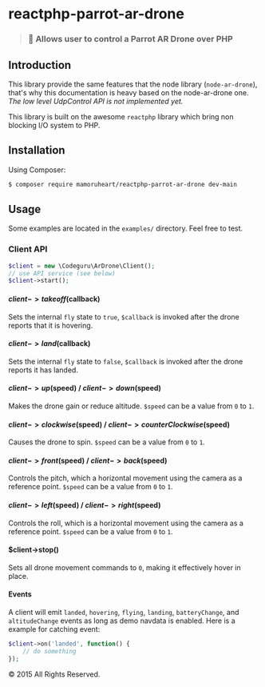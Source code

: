# reactphp-parrot-ar-drone

> ### 🚁 Allows user to control a Parrot AR Drone over PHP

## Introduction

This library provide the same features that the node library (`node-ar-drone`), that's why this documentation is heavy based on the node-ar-drone one. *The low level UdpControl API is not implemented yet.*

This library is built on the awesome `reactphp` library which bring non blocking I/O system to PHP.

## Installation

Using Composer:

```bash
$ composer require mamoruheart/reactphp-parrot-ar-drone dev-main
```

## Usage

Some examples are located in the `examples/` directory. Feel free to test.

### Client API

```php
$client = new \Codeguru\ArDrone\Client();
// use API service (see below)
$client->start();
```

#### $client->takeoff($callback)

Sets the internal `fly` state to `true`, `$callback` is invoked after the drone
reports that it is hovering.

#### $client->land($callback)

Sets the internal `fly` state to `false`, `$callback` is invoked after the drone
reports it has landed.

#### $client->up($speed) / $client->down($speed)

Makes the drone gain or reduce altitude. `$speed` can be a value from `0` to `1`.

#### $client->clockwise($speed) / $client->counterClockwise($speed)

Causes the drone to spin. `$speed` can be a value from `0` to `1`.

#### $client->front($speed) / $client->back($speed)

Controls the pitch, which a horizontal movement using the camera
as a reference point.  `$speed` can be a value from `0` to `1`.

#### $client->left($speed) / $client->right($speed)

Controls the roll, which is a horizontal movement using the camera
as a reference point.  `$speed` can be a value from `0` to `1`.

#### $client->stop()

Sets all drone movement commands to `0`, making it effectively hover in place.

#### Events

A client will emit `landed`, `hovering`, `flying`, `landing`, `batteryChange`, and `altitudeChange` events as long as demo navdata is enabled. Here is a example for catching event: 

```php
$client->on('landed', function() {
    // do something
});
```

&copy; 2015 All Rights Reserved.
